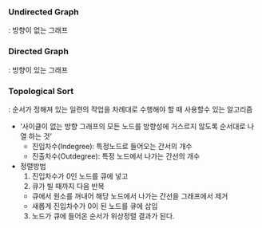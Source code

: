 ### Undirected Graph

: 방향이 없는 그래프

### Directed Graph

: 방향이 있는 그래프

### Topological Sort

: 순서가 정해져 있는 일련의 작업을 차례대로 수행해야 할 때 사용할수 있는 알고리즘

- ‘사이클이 없는 방향 그래프의 모든 노드를 방향성에 거스르지 않도록 순서대로 나열 하는 것’
  - 진입차수(Indegree): 특정노드로 들어오는 간서의 개수
  - 진출차수(Outdegree): 특정 노드에서 나가는 간선의 개수
- 정렬방법
  1. 진입차수가 0인 노드를 큐에 넣고
  2. 큐가 빌 때까지 다음 반복
  - 큐에서 원소를 꺼내어 해당 노드에서 나가는 간선을 그래프에서 제거
  - 새롭게 진입차수가 0이 된 노드를 큐에 삽입
  3. 노드가 큐에 들어온 순서가 위상정렬 결과가 된다.
